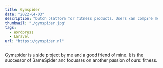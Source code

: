 ```yaml
---
title: Gymspider
date: "2022-04-03"
description: "Dutch platform for fitness products. Users can compare more than 3000 products"
thumbnail: "./gymspider.jpg"
tags:
  - Wordpress
  - Laravel
url: "https://gymspider.nl"
---
```


Gymspider is a side project by me and a good friend of mine. It is the successor of GameSpider and focusses on another passion of ours: fitness.